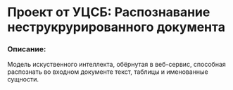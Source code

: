 # Проект от УЦСБ: Распознавание неструкрурированного документа
### Описание:
Модель искуственного интеллекта, обёрнутая в веб-сервис, способная распознать во входном документе текст, таблицы и именованные сущности.
